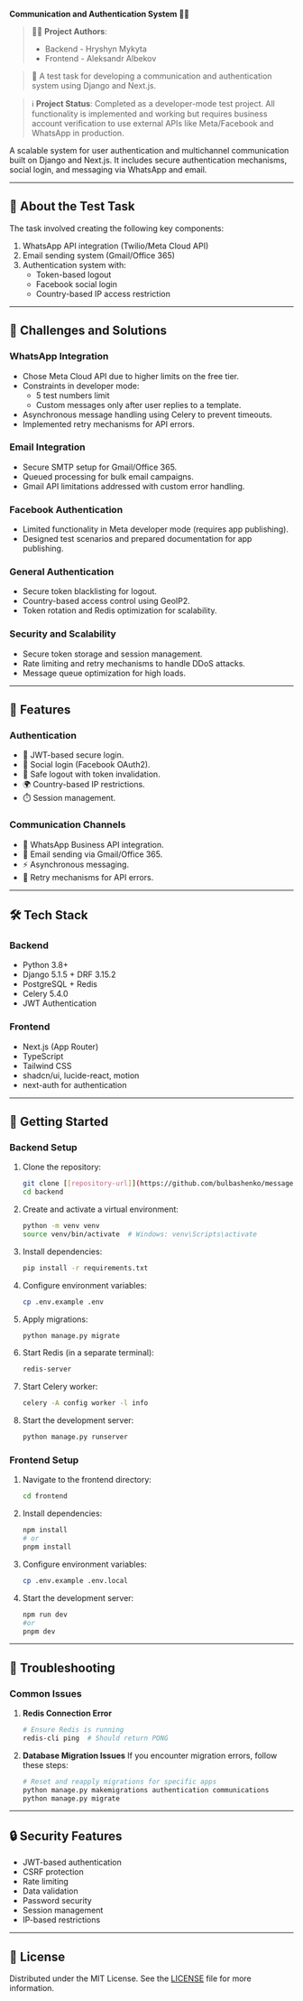 **Communication and Authentication System 🔐📱**

> 👨‍💻 **Project Authors**:
> - Backend - Hryshyn Mykyta
> - Frontend - Aleksandr Albekov

> 🎯 A test task for developing a communication and authentication system using Django and Next.js.

> ℹ️ **Project Status**: Completed as a developer-mode test project. All functionality is implemented and working but requires business account verification to use external APIs like Meta/Facebook and WhatsApp in production.

A scalable system for user authentication and multichannel communication built on Django and Next.js. It includes secure authentication mechanisms, social login, and messaging via WhatsApp and email.

---

## 📝 **About the Test Task**

The task involved creating the following key components:
1. WhatsApp API integration (Twilio/Meta Cloud API)
2. Email sending system (Gmail/Office 365)
3. Authentication system with:
   - Token-based logout
   - Facebook social login
   - Country-based IP access restriction

---

## 🤔 **Challenges and Solutions**

### WhatsApp Integration
- Chose Meta Cloud API due to higher limits on the free tier.
- Constraints in developer mode:
  - 5 test numbers limit
  - Custom messages only after user replies to a template.
- Asynchronous message handling using Celery to prevent timeouts.
- Implemented retry mechanisms for API errors.

### Email Integration
- Secure SMTP setup for Gmail/Office 365.
- Queued processing for bulk email campaigns.
- Gmail API limitations addressed with custom error handling.

### Facebook Authentication
- Limited functionality in Meta developer mode (requires app publishing).
- Designed test scenarios and prepared documentation for app publishing.

### General Authentication
- Secure token blacklisting for logout.
- Country-based access control using GeoIP2.
- Token rotation and Redis optimization for scalability.

### Security and Scalability
- Secure token storage and session management.
- Rate limiting and retry mechanisms to handle DDoS attacks.
- Message queue optimization for high loads.

---

## 🌟 **Features**

### Authentication
- 🔑 JWT-based secure login.
- 🔄 Social login (Facebook OAuth2).
- 🚪 Safe logout with token invalidation.
- 🌍 Country-based IP restrictions.
- ⏱️ Session management.

### Communication Channels
- 💬 WhatsApp Business API integration.
- 📧 Email sending via Gmail/Office 365.
- ⚡ Asynchronous messaging.
- 🔄 Retry mechanisms for API errors.

---

## 🛠️ **Tech Stack**

### Backend
- Python 3.8+
- Django 5.1.5 + DRF 3.15.2
- PostgreSQL + Redis
- Celery 5.4.0
- JWT Authentication

### Frontend
- Next.js (App Router)
- TypeScript
- Tailwind CSS
- shadcn/ui, lucide-react, motion
- next-auth for authentication

---

## 🚀 **Getting Started**

### Backend Setup
1. Clone the repository:
   ```bash
   git clone [[repository-url]](https://github.com/bulbashenko/message-sender.git)
   cd backend
   ```

2. Create and activate a virtual environment:
   ```bash
   python -m venv venv
   source venv/bin/activate  # Windows: venv\Scripts\activate
   ```

3. Install dependencies:
   ```bash
   pip install -r requirements.txt
   ```

4. Configure environment variables:
   ```bash
   cp .env.example .env
   ```

5. Apply migrations:
   ```bash
   python manage.py migrate
   ```

6. Start Redis (in a separate terminal):
   ```bash
   redis-server
   ```

7. Start Celery worker:
   ```bash
   celery -A config worker -l info
   ```

8. Start the development server:
   ```bash
   python manage.py runserver
   ```

### Frontend Setup
1. Navigate to the frontend directory:
   ```bash
   cd frontend
   ```

2. Install dependencies:
   ```bash
   npm install
   # or
   pnpm install
   ```

3. Configure environment variables:
   ```bash
   cp .env.example .env.local
   ```

4. Start the development server:
   ```bash
   npm run dev
   #or
   pnpm dev
   ```
   
---

## 🐛 **Troubleshooting**

### Common Issues

1. **Redis Connection Error**
   ```bash
   # Ensure Redis is running
   redis-cli ping  # Should return PONG
   ```

2. **Database Migration Issues**
   If you encounter migration errors, follow these steps:

   ```bash
   # Reset and reapply migrations for specific apps
   python manage.py makemigrations authentication communications
   python manage.py migrate
   ```

---


## 🔒 **Security Features**

- JWT-based authentication
- CSRF protection
- Rate limiting
- Data validation
- Password security
- Session management
- IP-based restrictions

---

## 📄 **License**
Distributed under the MIT License. See the [LICENSE](LICENSE) file for more information.
